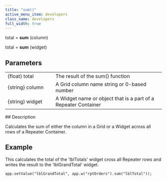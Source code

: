 ```yaml
---
title: "sum()"
active_menu_item: developers
class_name: developers
full_width: true
---
```



total = **sum** (column)

total = **sum** (widget)

## Parameters

<table>
<tr>
<td width="199">
{float} total

</td>
<td width="9">
</td>
<td width="672">
The result of the sum() function

</td>
</tr>
<tr>
<td width="199">
{string} column

</td>
<td width="9">
</td>
<td width="672">
A Grid column name string or 0-based number

</td>
</tr>
<tr>
<td width="199">
{string} widget

</td>
<td width="9">
</td>
<td width="672">
A Widget name or object that is a part of a Repeater Container

</td>
</tr>
</table>
## Description

Calculates the sum of either the column in a Grid or a Widget across all rows of a Repeater Container.

## Example

This calculates the total of the 'lblTotals' widget cross all Repeater rows and writes the result to the 'lblGrandTotal' widget.

    app.setValue("lblGrandTotal", app.w("rptOrders").sum("lblTotal"));
   
